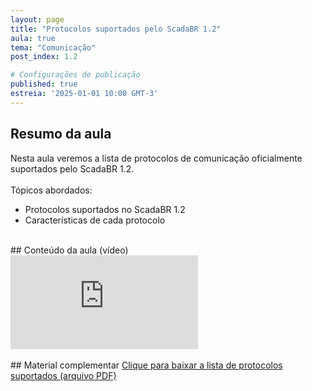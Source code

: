 ```yaml
---
layout: page
title: "Protocolos suportados pelo ScadaBR 1.2"
aula: true
tema: "Comunicação"
post_index: 1.2

# Configurações de publicação
published: true
estreia: '2025-01-01 10:00 GMT-3'
---
```


## Resumo da aula
<div class="message">
	Nesta aula veremos a lista de protocolos de comunicação oficialmente suportados pelo ScadaBR 1.2.
	<br><br>
	Tópicos abordados:
	<ul>
		<li>Protocolos suportados no ScadaBR 1.2</li>
		<li>Características de cada protocolo</li>
	</ul>
</div>

<br>
## Conteúdo da aula (vídeo)

<div class="iframe-container ratio-16_9">
	<iframe src="https://youtube.com/embed/Dk0tS9YVe8k" title="YouTube video player" frameborder="0" allow="accelerometer; autoplay; clipboard-write; encrypted-media; gyroscope; picture-in-picture; web-share" allowfullscreen></iframe>
</div>

<br>
## Material complementar
<a href="{{ '/uploads/Protocolos ScadaBR 1.2.pdf' | absolute_url }}" download>Clique para baixar a lista de protocolos suportados (arquivo PDF)</a>